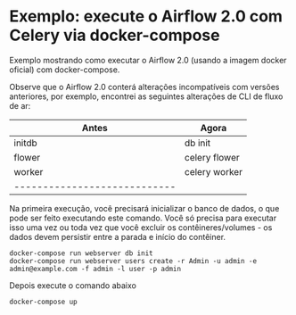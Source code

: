 # Exemplo: execute o Airflow 2.0 com Celery via docker-compose

Exemplo mostrando como executar o Airflow 2.0 (usando a imagem docker oficial) com docker-compose.

Observe que o Airflow 2.0 conterá alterações incompatíveis com versões anteriores,
por exemplo, encontrei as seguintes alterações de CLI de fluxo de ar:

|    Antes   |    Agora      |
|------------|---------------|
| initdb     | db init       |
| flower     | celery flower |
| worker     | celery worker |
|----------------------------|

Na primeira execução, você precisará inicializar o banco de dados, o que pode ser feito executando este comando. Você só precisa
para executar isso uma vez ou toda vez que você excluir os contêineres/volumes - os dados devem persistir entre a parada e início do contêiner.
```
docker-compose run webserver db init
docker-compose run webserver users create -r Admin -u admin -e admin@example.com -f admin -l user -p admin
```
Depois execute o comando abaixo
```
docker-compose up
```
